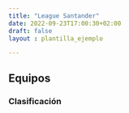 ```yaml
---
title: "League Santander"
date: 2022-09-23T17:00:30+02:00
draft: false
layout : plantilla_ejemplo

---
```

## Equipos

### Clasificación